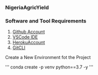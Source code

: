 ### NigeriaAgricYield

### Software and Tool Requirements

1. [Github Account](https://github.com)
2. [VSCode IDE](https://code.visualstudio.com/)
3. [HerokuAccount](https://heroku.com)
4. [GitCLI]( https://cli.github.com/)


Create a New Environment fot the Project

'''
conda create -p venv python==3.7 -y
'''
